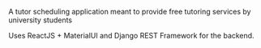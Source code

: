 A tutor scheduling application meant to provide free tutoring services by university students 

Uses ReactJS + MaterialUI and Django REST Framework for the backend.
